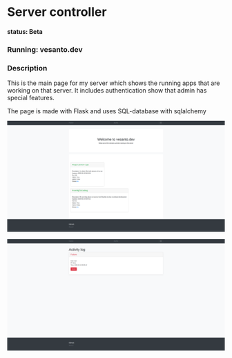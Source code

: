 # Server controller

#### status:  Beta
### Running: vesanto.dev
### Description

This is the main page for my server which shows the running apps that are working on that server. It includes authentication show that admin has special features.

The page is made with Flask and uses SQL-database with sqlalchemy

![pic](front.png)

![activity_log](activity_log.png)
